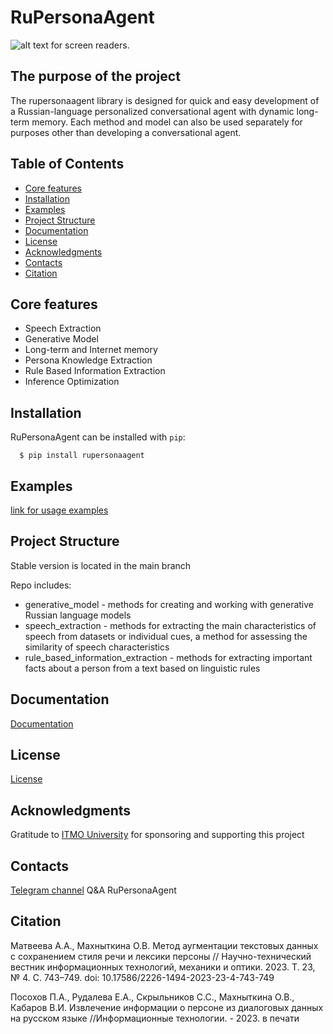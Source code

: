 # RuPersonaAgent
![alt text for screen readers](https://itmo.ru/file/pages/213/logo_na_plashke_russkiy_belyy.png "Text to show on mouseover").

## The purpose of the project
The rupersonaagent library is designed for quick and easy development of a Russian-language personalized conversational agent with dynamic long-term memory. Each method and model can also be used separately for purposes other than developing a conversational agent.

## Table of Contents

-  [Core features](#core-features)
-  [Installation](#installation)
-  [Examples](#examples)
-  [Project Structure](#project-structure)
-  [Documentation](#documentation)
-  [License](#license)
-  [Acknowledgments](#acknowledgments)
-  [Contacts](#contacts)
-  [Citation](#citation)


## Core features


* Speech Extraction
* Generative Model
* Long-term and Internet memory
* Persona Knowledge Extraction
* Rule Based Information Extraction
* Inference Optimization




## Installation

RuPersonaAgent can be installed with ``pip``:

```
  $ pip install rupersonaagent
```

## Examples

[link for usage examples](https://habr.com/ru/companies/spbifmo/articles/755514/)


## Project Structure
Stable version is located in the main branch

Repo includes:

* generative_model - methods for creating and working with generative Russian language models
* speech_extraction - methods for extracting the main characteristics of speech from datasets or individual cues, a method for assessing the similarity of speech characteristics
* rule_based_information_extraction - methods for extracting important facts about a person from a text based on linguistic rules

## Documentation
[Documentation](https://gitlab.com/Iolly/rupersonaagent/-/wikis/Документация)


## License
[License](LICENSE)

## Acknowledgments
Gratitude to [ITMO University](https://itmo.ru) for sponsoring and supporting this project


## Contacts
[Telegram channel](<https://t.me/rupersonaagent>) Q&A RuPersonaAgent

## Citation


Матвеева А.А., Махныткина О.В. Метод аугментации текстовых данных с сохранением стиля речи и лексики персоны // Научно-технический вестник информационных технологий, механики и оптики. 2023. Т. 23, № 4. С. 743–749. doi: 10.17586/2226-1494-2023-23-4-743-749

Посохов П.А., Рудалева Е.А., Скрыльников С.С., Махныткина О.В., Кабаров В.И. Извлечение информации о персоне из диалоговых данных на русском языке //Информационные технологии. - 2023. в печати


